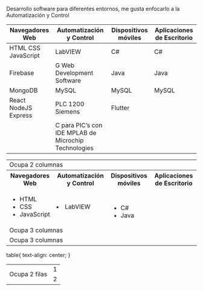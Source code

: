 Desarrollo software para diferentes entornos, me gusta enfocarlo a la Automatización y Control


| Navegadores Web | Automatización y Control | Dispositivos móviles | Aplicaciones de Escritorio |
| --------------- | --------------- |  --------------- |  --------------- |
| HTML CSS JavaScript | LabVIEW | C# | C# |
| Firebase | G Web Development Software | Java | Java |
| MongoDB | MySQL | MySQL | MySQL |
| React NodeJS Express | PLC 1200 Siemens | Flutter |  |
|  | C para PIC’s con IDE MPLAB de Microchip Technologies |  |  |


<table>
  <tr>
    <td colspan="4">Ocupa 2 columnas</td>
  </tr>
  <tr>
    <th>Navegadores Web</td>
    <th>Automatización y Control</td>
    <th>Dispositivos móviles</td>
    <th>Aplicaciones de Escritorio</td>
  </tr>
  <tr>
    <td>
      <ul>
        <li>HTML</li>
        <li>CSS</li>
        <li>JavaScript</li>
      </ul>
    </td>
    <td><li>LabVIEW</li></td>
    <td colspan="2" rowspan="2">
      <ul>
        <li>C#</li>
        <li>Java</li>
      </ul>
    </td>
  </tr>
  <tr>
    <td colspan="2">Ocupa 3 columnas</td>
  </tr>
  <tr>
    <td colspan="3">Ocupa 3 columnas</td>
  </tr>
</table>

table{
  text-align: center;
}


<table>
  <tr>
    <td rowspan="2">Ocupa 2 filas</td>
    <td>1</td>
  </tr>
  <tr>
    <td>2</td>
  </tr>
</table>
